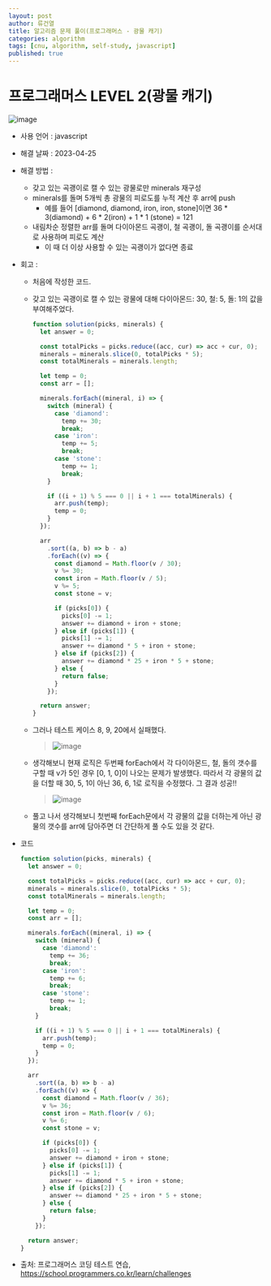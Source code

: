 ```yaml
---
layout: post
author: 류건열
title: 알고리즘 문제 풀이(프로그래머스 - 광물 캐기)
categories: algorithm
tags: [cnu, algorithm, self-study, javascript]
published: true
---
```


# 프로그래머스 LEVEL 2(광물 캐기)

![image](https://user-images.githubusercontent.com/34560965/234296431-3471a6b4-ef71-4585-9800-babe955ba3eb.png)

- 사용 언어 : javascript

- 해결 날짜 : 2023-04-25

- 해결 방법 :

  - 갖고 있는 곡괭이로 캘 수 있는 광물로만 minerals 재구성
  - minerals를 돌며 5개씩 총 광물의 피로도를 누적 계산 후 arr에 push
    - 예를 들어 [diamond, diamond, iron, iron, stone]이면 36 * 3(diamond) + 6 * 2(iron) + 1 * 1 (stone) = 121
  - 내림차순 정렬한 arr를 돌며 다이아몬드 곡괭이, 철 곡괭이, 돌 곡괭이를 순서대로 사용하며 피로도 계산
    - 이 때 더 이상 사용할 수 있는 곡괭이가 없다면 종료

- 회고 :

  - 처음에 작성한 코드.
  - 갖고 있는 곡괭이로 캘 수 있는 광물에 대해 다이아몬드: 30, 철: 5, 돌: 1의 값을 부여해주었다.

    ```javascript
    function solution(picks, minerals) {
      let answer = 0;

      const totalPicks = picks.reduce((acc, cur) => acc + cur, 0);
      minerals = minerals.slice(0, totalPicks * 5);
      const totalMinerals = minerals.length;

      let temp = 0;
      const arr = [];

      minerals.forEach((mineral, i) => {
        switch (mineral) {
          case 'diamond':
            temp += 30;
            break;
          case 'iron':
            temp += 5;
            break;
          case 'stone':
            temp += 1;
            break;
        }

        if ((i + 1) % 5 === 0 || i + 1 === totalMinerals) {
          arr.push(temp);
          temp = 0;
        }
      });

      arr
        .sort((a, b) => b - a)
        .forEach((v) => {
          const diamond = Math.floor(v / 30);
          v %= 30;
          const iron = Math.floor(v / 5);
          v %= 5;
          const stone = v;

          if (picks[0]) {
            picks[0] -= 1;
            answer += diamond + iron + stone;
          } else if (picks[1]) {
            picks[1] -= 1;
            answer += diamond * 5 + iron + stone;
          } else if (picks[2]) {
            answer += diamond * 25 + iron * 5 + stone;
          } else {
            return false;
          }
        });

      return answer;
    }
    ```

  - 그러나 테스트 케이스 8, 9, 20에서 실패했다.

    > ![image](https://user-images.githubusercontent.com/34560965/234296469-386596f3-34d3-4693-bd48-dda2d6042982.png)

  - 생각해보니 현재 로직은 두번째 forEach에서 각 다이아몬드, 철, 돌의 갯수를 구할 때 v가 5인 경우 [0, 1, 0]이 나오는 문제가 발생했다. 따라서 각 광물의 값을 더할 때 30, 5, 1이 아닌 36, 6, 1로 로직을 수정했다. 그 결과 성공!!

    > ![image](https://user-images.githubusercontent.com/34560965/234296477-3ae2aa50-f299-4292-bad2-772ac859c3f6.png)

  - 풀고 나서 생각해보니 첫번째 forEach문에서 각 광물의 값을 더하는게 아닌 광물의 갯수를 arr에 담아주면 더 간단하게 풀 수도 있을 것 같다.

- 코드

  ```javascript
  function solution(picks, minerals) {
    let answer = 0;

    const totalPicks = picks.reduce((acc, cur) => acc + cur, 0);
    minerals = minerals.slice(0, totalPicks * 5);
    const totalMinerals = minerals.length;

    let temp = 0;
    const arr = [];

    minerals.forEach((mineral, i) => {
      switch (mineral) {
        case 'diamond':
          temp += 36;
          break;
        case 'iron':
          temp += 6;
          break;
        case 'stone':
          temp += 1;
          break;
      }

      if ((i + 1) % 5 === 0 || i + 1 === totalMinerals) {
        arr.push(temp);
        temp = 0;
      }
    });

    arr
      .sort((a, b) => b - a)
      .forEach((v) => {
        const diamond = Math.floor(v / 36);
        v %= 36;
        const iron = Math.floor(v / 6);
        v %= 6;
        const stone = v;

        if (picks[0]) {
          picks[0] -= 1;
          answer += diamond + iron + stone;
        } else if (picks[1]) {
          picks[1] -= 1;
          answer += diamond * 5 + iron + stone;
        } else if (picks[2]) {
          answer += diamond * 25 + iron * 5 + stone;
        } else {
          return false;
        }
      });

    return answer;
  }
  ```

- 출처: 프로그래머스 코딩 테스트 연습, https://school.programmers.co.kr/learn/challenges

